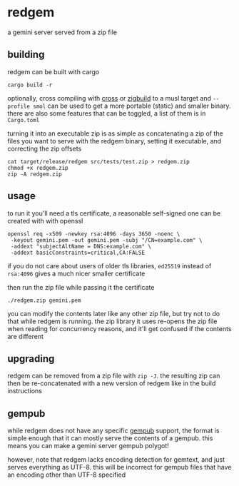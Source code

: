 # redgem
a gemini server served from a zip file

## building
redgem can be built with cargo
```
cargo build -r
```
optionally, cross compiling with [cross] or [zigbuild] to a musl
target and `--profile smol` can be used to get a more portable
(static) and smaller binary. there are also some features that
can be toggled, a list of them is in `Cargo.toml`

[cross]: https://github.com/cross-rs/cross
[zigbuild]: https://github.com/rust-cross/cargo-zigbuild

turning it into an executable zip is as simple as concatenating a zip
of the files you want to serve with the redgem binary, setting it
executable, and correcting the zip offsets
```
cat target/release/redgem src/tests/test.zip > redgem.zip
chmod +x redgem.zip
zip -A redgem.zip
```

## usage
to run it you'll need a tls certificate, a reasonable self-signed one
can be created with with openssl
```
openssl req -x509 -newkey rsa:4096 -days 3650 -noenc \
 -keyout gemini.pem -out gemini.pem -subj "/CN=example.com" \
 -addext "subjectAltName = DNS:example.com" \
 -addext basicConstraints=critical,CA:FALSE
```
if you do not care about users of older tls libraries, `ed25519`
instead of `rsa:4096` gives a much nicer smaller certificate

then run the zip file while passing it the certificate
```
./redgem.zip gemini.pem
```

you can modify the contents later like any other zip file, but try not
to do that while redgem is running. the zip library it uses re-opens the
zip file when reading for concurrency reasons, and it'll get confused
if the contents are different

## upgrading
redgem can be removed from a zip file with `zip -J`. the resulting zip
can then be re-concatenated with a new version of redgem like in the
build instructions

## gempub
while redgem does not have any specific [gempub] support, the format
is simple enough that it can mostly serve the contents of a gempub.
this means you can make a gemini server gempub polygot!

however, note that redgem lacks encoding detection for gemtext, and
just serves everything as UTF-8. this will be incorrect for gempub
files that have an encoding other than UTF-8 specified

[gempub]: https://codeberg.org/oppenlab/gempub
